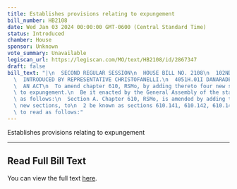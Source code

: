 ```yaml
---
title: Establishes provisions relating to expungement
bill_number: HB2108
date: Wed Jan 03 2024 00:00:00 GMT-0600 (Central Standard Time)
status: Introduced
chamber: House
sponsor: Unknown
vote_summary: Unavailable
legiscan_url: https://legiscan.com/MO/text/HB2108/id/2867347
draft: false
bill_text: "|\n  SECOND REGULAR SESSION\n  HOUSE BILL NO. 2108\n  102ND GENERAL ASSEMBLY\n\
  \  INTRODUCED BY REPRESENTATIVE CHRISTOFANELLI.\n  4051H.01I DANARADEMANMILLER,ChiefClerk\n\
  \  AN ACT\n  To amend chapter 610, RSMo, by adding thereto four new sections relating\
  \ to expungement.\n  Be it enacted by the General Assembly of the state of Missouri,\
  \ as follows:\n  Section A. Chapter 610, RSMo, is amended by adding thereto four\
  \ new sections, to\n  2 be known as sections 610.141, 610.142, 610.143, and 610.144,\
  \ to read as follows:"
---
```

Establishes provisions relating to expungement

---

## Read Full Bill Text

You can view the full text [here](https://legiscan.com/MO/text/HB2108/id/2867347).
